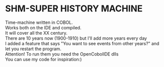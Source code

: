 # SHM-SUPER HISTORY MACHINE
Time-machine written in COBOL.<br>
Works both on the IDE and compiled.<br>
It will cover all the XX century.<br>
There are 10 years now (1900-1910) but I'll add more years every day<br>
I added a feature that says "You want to see events from other years?" and let you restart the program.<br>
Attention! To run them you need the OpenCobolIDE dlls<br>
You can use my code for inspiration:)
